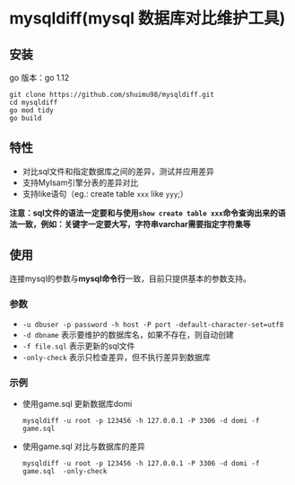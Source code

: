 # mysqldiff(mysql 数据库对比维护工具)

## 安装

go 版本：go 1.12
```
git clone https://github.com/shuimu98/mysqldiff.git
cd mysqldiff
go mod tidy
go build
```

## 特性

- 对比sql文件和指定数据库之间的差异，测试并应用差异
- 支持MyIsam引擎分表的差异对比
- 支持like语句（eg.: create table `xxx` like `yyy`;）

**注意：sql文件的语法一定要和与使用`show create table xxx`命令查询出来的语法一致，例如：关键字一定要大写，字符串varchar需要指定字符集等**

## 使用

连接mysql的参数与**mysql命令行**一致，目前只提供基本的参数支持。

### 参数

- `-u dbuser -p password -h host -P port -default-character-set=utf8` 
- `-d dbname` 表示要维护的数据库名，如果不存在，则自动创建
- `-f file.sql` 表示更新的sql文件
- `-only-check` 表示只检查差异，但不执行差异到数据库

### 示例

- 使用game.sql 更新数据库domi

  ```
  mysqldiff -u root -p 123456 -h 127.0.0.1 -P 3306 -d domi -f game.sql
  ```

- 使用game.sql 对比与数据库的差异

  ```
  mysqldiff -u root -p 123456 -h 127.0.0.1 -P 3306 -d domi -f game.sql  -only-check
  ```
